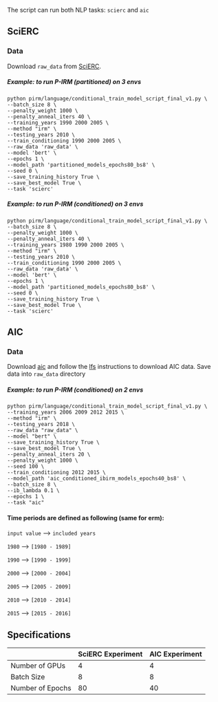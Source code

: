 The script can run both NLP tasks: `scierc` and `aic`

## SciERC
### Data
Download `raw_data` from [SciERC](http://nlp.cs.washington.edu/sciIE/).

##### Example: to run P-IRM (partitioned) on 3 envs

```
python pirm/language/conditional_train_model_script_final_v1.py \
--batch_size 8 \
--penalty_weight 1000 \
--penalty_anneal_iters 40 \
--training_years 1990 2000 2005 \
--method "irm" \
--testing_years 2010 \
--train_conditioning 1990 2000 2005 \
--raw_data 'raw_data' \
--model 'bert' \
--epochs 1 \
--model_path 'partitioned_models_epochs80_bs8' \
--seed 0 \
--save_training_history True \
--save_best_model True \
--task 'scierc'
```

##### Example: to run P-IRM (conditioned) on 3 envs

```
python pirm/language/conditional_train_model_script_final_v1.py \
--batch_size 8 \
--penalty_weight 1000 \
--penalty_anneal_iters 40 \
--training_years 1980 1990 2000 2005 \
--method "irm" \
--testing_years 2010 \
--train_conditioning 1990 2000 2005 \
--raw_data 'raw_data' \
--model 'bert' \
--epochs 1 \
--model_path 'partitioned_models_epochs80_bs8' \
--seed 0 \
--save_training_history True \
--save_best_model True \
--task 'scierc'
```

## AIC
### Data
Download [aic](https://github.com/Kel-Lu/time-waits-for-no-one/tree/main/data/aic) and follow the [lfs](https://git-lfs.github.com/) instructions to download AIC data. Save data into `raw_data` directory

##### Example: to run P-IRM (conditioned) on 2 envs

```
python pirm/language/conditional_train_model_script_final_v1.py \
--training_years 2006 2009 2012 2015 \
--method "irm" \
--testing_years 2018 \
--raw_data "raw_data" \
--model "bert" \
--save_training_history True \
--save_best_model True \
--penalty_anneal_iters 20 \
--penalty_weight 1000 \
--seed 100 \
--train_conditioning 2012 2015 \
--model_path 'aic_conditioned_ibirm_models_epochs40_bs8' \
--batch_size 8 \
--ib_lambda 0.1 \
--epochs 1 \
--task "aic" 
```
#### Time periods are defined as following (same for erm):
`input value` --> `included years`

`1980` --> `[1980 - 1989]`

`1990` --> `[1990 - 1999]`

`2000` --> `[2000 - 2004]`

`2005` --> `[2005 - 2009]`

`2010` --> `[2010 - 2014]`

`2015` --> `[2015 - 2016]`

## Specifications
|                  | SciERC Experiment | AIC Experiment |
|------------------|-------------------|----------------|
| Number of GPUs   | 4                 | 4              |
| Batch Size       | 8                 | 8              |
| Number of Epochs | 80                | 40             |
